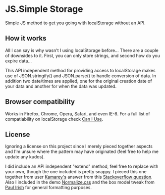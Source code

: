 <h1>JS.Simple Storage</h1>
<p>
    Simple JS method to get you going with localStorage without an API.
</p>

<h2>How it works</h2>
<p>
    All I can say is why wasn't I using localStorage before...  There are a couple of downsides to it. First, you can only store strings, and second how do you expire data...
</p>
<p>
    This API independent method for providing access to localStorage makes use of JSON.stringify() and JSON.parse() to handle conversion of data. In addition two date/times are
    applied, one for the original creation date of your data and another for when the data was updated.
</p>


<h2>Browser compatibility</h2>
<p>
    Works in Firefox, Chrome, Opera, Safari, and even IE-8. For a full list of compatiability on localStorage check
    <a href="http://caniuse.com/#search=localstorage">Can I Use</a>.
</p>

<h2>License</h2>
<p>
    Ignoring a license on this project since I merely pieced together aspects and I'm unsure where the pattern may have originated (feel free to help me update any kudos).
</p>
<p>
    I did include an API independent "extend" method, feel free to replace with your own, though the one included is pretty snappy.
    I pieced this one together from user <a href="http://stackoverflow.com/users/86296/kamarey">Kamarey's</a> answer from this
    <a href="http://stackoverflow.com/questions/122102/most-efficient-way-to-clone-an-object">Stackoverflow question</a>.
    Also I included in the demo <a href="http://necolas.github.com/normalize.css">Normalize.css</a> and the box model tweak from
    <a href="http://www.paulirish.com/2012/box-sizing-border-box-ftw/">Paul Irish</a> for general formatting purposes.
</p>
